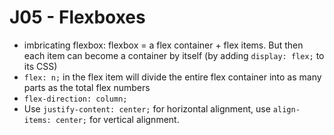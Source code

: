 # J05 - Flexboxes

- imbricating flexbox: flexbox = a flex container + flex items. But then each item can become a container by itself (by adding `display: flex;` to its CSS)
- `flex: n;` in the flex item will divide the entire flex container into as many parts as the total flex numbers
- `flex-direction: column;`
- Use `justify-content: center;` for horizontal alignment, use `align-items: center;` for vertical alignment.